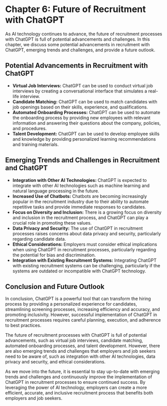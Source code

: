 Chapter 6: Future of Recruitment with ChatGPT
=============================================

As AI technology continues to advance, the future of recruitment processes with ChatGPT is full of potential advancements and challenges. In this chapter, we discuss some potential advancements in recruitment with ChatGPT, emerging trends and challenges, and provide a future outlook.

Potential Advancements in Recruitment with ChatGPT
--------------------------------------------------

* **Virtual Job Interviews:** ChatGPT can be used to conduct virtual job interviews by creating a conversational interface that simulates a real-life interview.
* **Candidate Matching:** ChatGPT can be used to match candidates with job openings based on their skills, experience, and qualifications.
* **Automated Onboarding Processes:** ChatGPT can be used to automate the onboarding process by providing new employees with relevant information and answering their questions about the company, policies, and procedures.
* **Talent Development:** ChatGPT can be used to develop employee skills and knowledge by providing personalized learning recommendations and training materials.

Emerging Trends and Challenges in Recruitment and ChatGPT
---------------------------------------------------------

* **Integration with Other AI Technologies:** ChatGPT is expected to integrate with other AI technologies such as machine learning and natural language processing in the future.
* **Increased Use of Chatbots:** Chatbots are becoming increasingly popular in the recruitment industry due to their ability to automate repetitive tasks and provide immediate responses to candidates.
* **Focus on Diversity and Inclusion:** There is a growing focus on diversity and inclusion in the recruitment process, and ChatGPT can play a crucial role in promoting these values.
* **Data Privacy and Security:** The use of ChatGPT in recruitment processes raises concerns about data privacy and security, particularly regarding candidate data.
* **Ethical Considerations:** Employers must consider ethical implications when using ChatGPT in recruitment processes, particularly regarding the potential for bias and discrimination.
* **Integration with Existing Recruitment Systems:** Integrating ChatGPT with existing recruitment systems can be challenging, particularly if the systems are outdated or incompatible with ChatGPT technology.

Conclusion and Future Outlook
-----------------------------

In conclusion, ChatGPT is a powerful tool that can transform the hiring process by providing a personalized experience for candidates, streamlining screening processes, increasing efficiency and accuracy, and promoting inclusivity. However, successful implementation of ChatGPT in recruitment processes requires careful planning, execution, and adherence to best practices.

The future of recruitment processes with ChatGPT is full of potential advancements, such as virtual job interviews, candidate matching, automated onboarding processes, and talent development. However, there are also emerging trends and challenges that employers and job seekers need to be aware of, such as integration with other AI technologies, data privacy and security, and ethical considerations.

As we move into the future, it is essential to stay up-to-date with emerging trends and challenges and continuously improve the implementation of ChatGPT in recruitment processes to ensure continued success. By leveraging the power of AI technology, employers can create a more efficient, accurate, and inclusive recruitment process that benefits both employers and job seekers.
